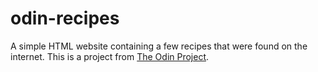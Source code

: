 # odin-recipes
A simple HTML website containing a few recipes that were found on the internet. This is a project from [The Odin Project](https://www.theodinproject.com/).
